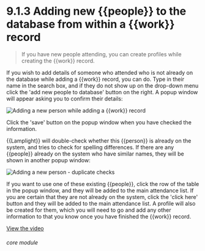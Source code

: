 # 9.1.3    Adding new {{people}} to the database from within a {{work}} record

> If you have new people attending, you can create profiles while creating the {{work}} record. 

If you wish to add details of someone who attended who is not already on the database while adding a {{work}} record, you can do. Type in their name in the search box, and if they do not show up on the drop-down menu click the 'add new people to database' button on the right. A popup window will appear asking you to confirm their details:

![Adding a new person while adding a {{work}} record]({{imgpath}}57a.png)

Click the 'save' button on the popup window when you have checked the information.

{{Lamplight}} will double-check whether this {{person}} is already on the system, and tries to check for spelling differences. If there are any {{people}} already on the system who have similar names, they will be shown in another popup window:

![Adding a new person - duplicate checks]({{imgpath}}57b.png)

If you want to use one of these existing {{people}}, click the row of the table in the popup window, and they will be added to the main attendance list. If you are certain that they are not already on the system, click the 'click here' button and they will be added to the main attendance list. A profile will also be created for them, which you will need to go and add any other information to that you know once you have finished the {{work}} record. 

[View the video](/help/video/id/9)
###### core module

